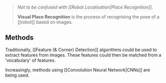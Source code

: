 > *Not to be confused with [[Robot Localisation|Place Recognition]]*.
> 
> **Visual Place Recognition** is the process of recognising the pose of a [[robot]] based on images.

## Methods
Traditionally, [[Feature (& Corner) Detection]] algorithms could be used to extract features from images. These features could then be matched from a 'vocabulary' of features.

Increasingly, methods using [[Convolution Neural Network|CNNs]] are being used.